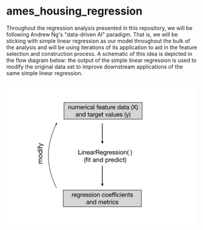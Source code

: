 # ames_housing_regression

Throughout the regression analysis presented in this repository, we will be following Andrew Ng's "data-driven AI" paradigm.
That is, we will be sticking with simple linear regression as our model throughout the bulk of the analysis and will be using
iterations of its application to aid in the feature selection and construction process. A schematic of this idea is depicted in the
flow diagram below: the output of the simple linear regression is used to modify the original data set to improve downstream applications of the same simple linear regression.

<img src="lin_reg_feat_eng_loop.001.png">
